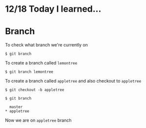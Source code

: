 # 12/18 Today I learned...

# Branch

To check what branch we're currently on

```
$ git branch
```

To create a branch called `lemontree`

```
$ git branch lemontree
```

To create a branch called `appletree` and also checkout to `appletree`
```
$ git checkout -b appletree
```

```
$ git branch

  master
* appletree
```
Now we are on `appletree` branch

